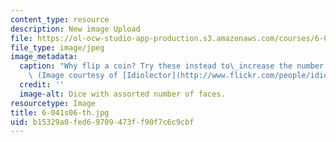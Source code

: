 ```yaml
---
content_type: resource
description: New image Upload
file: https://ol-ocw-studio-app-production.s3.amazonaws.com/courses/6-041-probabilistic-systems-analysis-and-applied-probability-spring-2006/b15329a0fed69709473ff90f7c6c9cbf_6-041s06-th.jpg
file_type: image/jpeg
image_metadata:
  caption: "Why flip a coin? Try these instead to\_increase the number of outcomes.\
    \ (Image courtesy of [Idiolector](http://www.flickr.com/people/idiolector/).)"
  credit: ''
  image-alt: Dice with assorted number of faces.
resourcetype: Image
title: 6-041s06-th.jpg
uid: b15329a0-fed6-9709-473f-f90f7c6c9cbf
---
```

